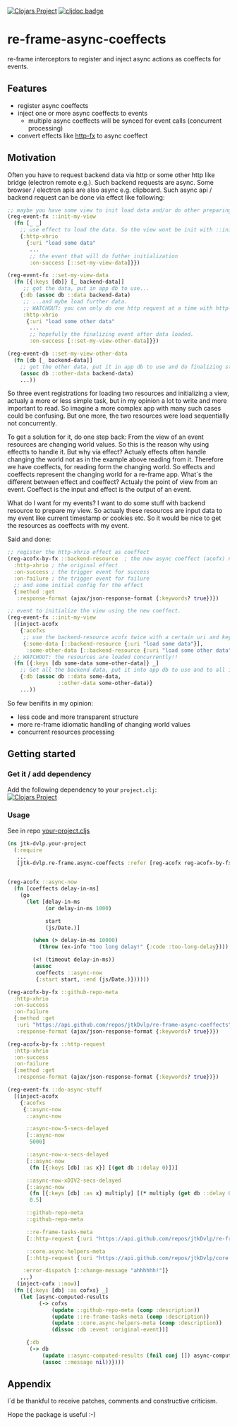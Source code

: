 [![Clojars Project](https://img.shields.io/clojars/v/net.clojars.jtkdvlp/re-frame-async-coeffects.svg)](https://clojars.org/net.clojars.jtkdvlp/re-frame-async-coeffects)
[![cljdoc badge](https://cljdoc.org/badge/net.clojars.jtkdvlp/re-frame-async-coeffects)](https://cljdoc.org/d/net.clojars.jtkdvlp/re-frame-async-coeffects/CURRENT)

# re-frame-async-coeffects

re-frame interceptors to register and inject async actions as coeffects for events.

## Features

* register async coeffects
* inject one or more async coeffects to events
  * multiple async coeffects will be synced for event calls (concurrent processing)
* convert effects like [http-fx](https://github.com/day8/re-frame-http-fx) to async coeffect

## Motivation

Often you have to request backend data via http or some other http like bridge (electron remote e.g.). Such backend requests are async. Some browser / electron apis are also async e.g. clipboard. Such async api / backend request can be done via effect like following:

```clojure
;; maybe you have some view to init load data and/or do other preparing stuff
(reg-event-fx ::init-my-view
  (fn [_ _]
    ;; use effect to load the data. So the view wont be init with ::init-my-view, but it will start initializing.
    {:http-xhrio
      {:uri "load some data"
       ...
       ;; the event that will do futher initialization
       :on-success [::set-my-view-data]}})

(reg-event-fx ::set-my-view-data
  (fn [{:keys [db]} [_ backend-data]]
     ;; got the data, put in app db to use...
    {:db (assoc db ::data backend-data)
     ;; ...and mybe load further data.
     ;; WATCHOUT: you can only do one http request at a time with http-xhrio as with many effects. So you have to do it afterwards.
     :http-xhrio
      {:uri "load some other data"
       ...
       ;; hopefully the finalizing event after data loaded.
       :on-success [::set-my-view-other-data]}})

(reg-event-db ::set-my-view-other-data
  (fn [db [_ backend-data]]
    ;; got the other data, put it in app db to use and do finalizing stuff to show the view correctly.
    (assoc db ::other-data backend-data)
    ...))
```

So three event registrations for loading two resources and initializing a view, actualy a more or less simple task, but in my opinion a lot to write and more important to read. So imagine a more complex app with many such cases could be confusing. But one more, the two resources were load sequentially not concurrently.

To get a solution for it, do one step back: From the view of an event resources are changing world values. So this is the reason why using effectts to handle it. But why via effect? Actualy effects often handle changing the world not as in the example above reading from it. Therefore we have coeffects, for reading form the changing world. So effects and coeffects represent the changing world for a re-frame app. What´s the different between effect and coeffect? Actualy the point of view from an event. Coeffect is the input and effect is the output of an event.

What do I want for my events? I want to do some stuff with backend resource to prepare my view. So actualy these resources are input data to my event like current timestamp or cookies etc. So it would be nice to get the resources as coeffects with my event.

Said and done:

```clojure
;; register the http-xhrio effect as coeffect
(reg-acofx-by-fx ::backend-resource  ; the new async coeffect (acofx) name
  :http-xhrio ; the original effect
  :on-success ; the trigger event for success
  :on-failure ; the trigger event for failure
  ;; and some initial config for the effect
  {:method :get
   :response-format (ajax/json-response-format {:keywords? true})})

;; event to initialize the view using the new coeffect.
(reg-event-fx ::init-my-view
  [(inject-acofx
    {:acofxs
     ;; use the backend-resource acofx twice with a certain uri and key within coeffects-map for the event
     {:some-data [::backend-resource {:uri "load some data"}],
      :some-other-data [::backend-resource {:uri "load some other data"}]}})]
  ;; WATCHOUT: the resources are loaded concurrently!!
  (fn [{:keys [db some-data some-other-data]} _]
    ;; Got all the backend data, put it into app db to use and to all initializing stuff.
    {:db (assoc db ::data some-data,
                ::other-data some-other-data)}
    ...))
```

So few benifits in my opinion:
- less code and more transparent structure
- more re-frame idiomatic handling of changing world values
- concurrent resources processing

## Getting started

### Get it / add dependency

Add the following dependency to your `project.clj`:<br>
[![Clojars Project](https://img.shields.io/clojars/v/net.clojars.jtkdvlp/re-frame-async-coeffects.svg)](https://clojars.org/net.clojars.jtkdvlp/re-frame-async-coeffects)

### Usage

See in repo [your-project.cljs](https://github.com/jtkDvlp/re-frame-async-coeffects/blob/master/dev/jtk_dvlp/your_project.cljs)

```clojure
(ns jtk-dvlp.your-project
  (:require
   ...
   [jtk-dvlp.re-frame.async-coeffects :refer [reg-acofx reg-acofx-by-fx inject-acofx]]))


(reg-acofx ::async-now
  (fn [coeffects delay-in-ms]
    (go
      (let [delay-in-ms
            (or delay-in-ms 1000)

            start
            (js/Date.)]

        (when (> delay-in-ms 10000)
          (throw (ex-info "too long delay!" {:code :too-long-delay})))

        (<! (timeout delay-in-ms))
        (assoc
         coeffects ::async-now
         {:start start, :end (js/Date.)})))))

(reg-acofx-by-fx ::github-repo-meta
  :http-xhrio
  :on-success
  :on-failure
  {:method :get
   :uri "https://api.github.com/repos/jtkDvlp/re-frame-async-coeffects"
   :response-format (ajax/json-response-format {:keywords? true})})

(reg-acofx-by-fx ::http-request
  :http-xhrio
  :on-success
  :on-failure
  {:method :get
   :response-format (ajax/json-response-format {:keywords? true})})

(reg-event-fx ::do-async-stuff
  [(inject-acofx
    {:acofxs
     {::async-now
      ::async-now

      ::async-now-5-secs-delayed
      [::async-now
       5000]

      ::async-now-x-secs-delayed
      [::async-now
       (fn [{:keys [db] :as x}] [(get db ::delay 0)])]

      ::async-now-xDIV2-secs-delayed
      [::async-now
       (fn [{:keys [db] :as x} multiply] [(* multiply (get db ::delay 0))])
       0.5]

      ::github-repo-meta
      ::github-repo-meta

      ::re-frame-tasks-meta
      [::http-request {:uri "https://api.github.com/repos/jtkDvlp/re-frame-tasks"}]

      ::core.async-helpers-meta
      [::http-request {:uri "https://api.github.com/repos/jtkDvlp/core.async-helpers"}]}

     :error-dispatch [::change-message "ahhhhhh!"]}
    ,,,)
   (inject-cofx ::now)]
  (fn [{:keys [db] :as cofxs} _]
    (let [async-computed-results
          (-> cofxs
              (update ::github-repo-meta (comp :description))
              (update ::re-frame-tasks-meta (comp :description))
              (update ::core.async-helpers-meta (comp :description))
              (dissoc :db :event :original-event))]

      {:db
       (-> db
           (update ::async-computed-results (fnil conj []) async-computed-results)
           (assoc ::message nil))})))
```

## Appendix

I´d be thankful to receive patches, comments and constructive criticism.

Hope the package is useful :-)
